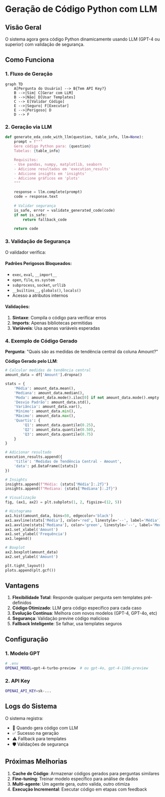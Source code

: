 # Geração de Código Python com LLM

## Visão Geral

O sistema agora gera código Python dinamicamente usando LLM (GPT-4 ou superior) com validação de segurança.

## Como Funciona

### 1. Fluxo de Geração

```mermaid
graph TD
    A[Pergunta do Usuário] --> B{Tem API Key?}
    B -->|Sim| C[Gerar com LLM]
    B -->|Não| D[Usar Templates]
    C --> E[Validar Código]
    E -->|Seguro| F[Executar]
    E -->|Perigoso| D
    D --> F
```

### 2. Geração via LLM

```python
def generate_eda_code_with_llm(question, table_info, llm=None):
    prompt = f"""
    Gere código Python para: {question}
    Tabelas: {table_info}
    
    Requisitos:
    - Use pandas, numpy, matplotlib, seaborn
    - Adicione resultados em 'execution_results'
    - Adicione insights em 'insights'
    - Adicione gráficos em 'plots'
    """
    
    response = llm.complete(prompt)
    code = response.text
    
    # Validar segurança
    is_safe, error = validate_generated_code(code)
    if not is_safe:
        return fallback_code
    
    return code
```

### 3. Validação de Segurança

O validador verifica:

#### Padrões Perigosos Bloqueados:
- `exec`, `eval`, `__import__`
- `open`, `file`, `os.system`
- `subprocess`, `socket`, `urllib`
- `__builtins__`, `globals()`, `locals()`
- Acesso a atributos internos

#### Validações:
1. **Sintaxe**: Compila o código para verificar erros
2. **Imports**: Apenas bibliotecas permitidas
3. **Variáveis**: Usa apenas variáveis esperadas

### 4. Exemplo de Código Gerado

**Pergunta**: "Quais são as medidas de tendência central da coluna Amount?"

**Código Gerado pelo LLM**:
```python
# Calcular medidas de tendência central
amount_data = df['Amount'].dropna()

stats = {
    'Média': amount_data.mean(),
    'Mediana': amount_data.median(),
    'Moda': amount_data.mode().iloc[0] if not amount_data.mode().empty else None,
    'Desvio Padrão': amount_data.std(),
    'Variância': amount_data.var(),
    'Mínimo': amount_data.min(),
    'Máximo': amount_data.max(),
    'Quartis': {
        'Q1': amount_data.quantile(0.25),
        'Q2': amount_data.quantile(0.50),
        'Q3': amount_data.quantile(0.75)
    }
}

# Adicionar resultado
execution_results.append({
    'title': 'Medidas de Tendência Central - Amount',
    'data': pd.DataFrame([stats])
})

# Insights
insights.append(f"Média: {stats['Média']:.2f}")
insights.append(f"Mediana: {stats['Mediana']:.2f}")

# Visualização
fig, (ax1, ax2) = plt.subplots(1, 2, figsize=(12, 5))

# Histograma
ax1.hist(amount_data, bins=50, edgecolor='black')
ax1.axvline(stats['Média'], color='red', linestyle='--', label='Média')
ax1.axvline(stats['Mediana'], color='green', linestyle='--', label='Mediana')
ax1.set_xlabel('Amount')
ax1.set_ylabel('Frequência')
ax1.legend()

# Boxplot
ax2.boxplot(amount_data)
ax2.set_ylabel('Amount')

plt.tight_layout()
plots.append(plt.gcf())
```

## Vantagens

1. **Flexibilidade Total**: Responde qualquer pergunta sem templates pré-definidos
2. **Código Otimizado**: LLM gera código específico para cada caso
3. **Evolução Contínua**: Melhora com novos modelos (GPT-4, GPT-4o, etc)
4. **Segurança**: Validação previne código malicioso
5. **Fallback Inteligente**: Se falhar, usa templates seguros

## Configuração

### 1. Modelo GPT
```bash
# .env
OPENAI_MODEL=gpt-4-turbo-preview  # ou gpt-4o, gpt-4-1106-preview
```

### 2. API Key
```bash
OPENAI_API_KEY=sk-...
```

## Logs do Sistema

O sistema registra:
- 🤖 Quando gera código com LLM
- ✅ Sucesso na geração
- ⚠️ Fallback para templates
- 🛡️ Validações de segurança

## Próximas Melhorias

1. **Cache de Código**: Armazenar códigos gerados para perguntas similares
2. **Fine-tuning**: Treinar modelo específico para análise de dados
3. **Multi-agente**: Um agente gera, outro valida, outro otimiza
4. **Execução Incremental**: Executar código em etapas com feedback
